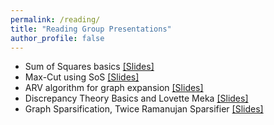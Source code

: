 ```yaml
---
permalink: /reading/
title: "Reading Group Presentations"
author_profile: false
---
```


* Sum of Squares basics [[Slides]](/files/sos1.pdf)
* Max-Cut using SoS [[Slides]](/files/sos2.pdf)
* ARV algorithm for graph expansion [[Slides]](/files/sos3.pdf)
* Discrepancy Theory Basics and Lovette Meka [[Slides]](/files/discrepancy.pdf)
* Graph Sparsification, Twice Ramanujan Sparsifier [[Slides]](/files/sparsifiers.pdf)

